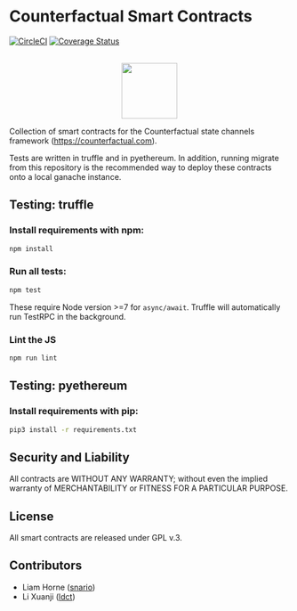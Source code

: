 Counterfactual Smart Contracts
======================

[![CircleCI](https://circleci.com/gh/counterfactual/counterfactual-contracts/tree/develop.svg?style=svg&circle-token=755f90dc490099c4e5f4334f16355a6262158bcf)](https://circleci.com/gh/counterfactual/counterfactual-contracts/tree/develop)
[![Coverage Status](https://coveralls.io/repos/github/counterfactual/counterfactual-contracts/badge.svg?branch=develop&t=Pc5Qbc)](https://coveralls.io/github/counterfactual/counterfactual-contracts?branch=develop)


<p align="center">
  <br/>
  <img width="100" height="100" src="https://static1.squarespace.com/static/59ee6243268b96cc1fb2b14a/t/5a56e2c5ec212d24a8ac0bc6/1516740168424/?format=1500w"></img>
</p>

Collection of smart contracts for the Counterfactual state channels framework (https://counterfactual.com).

Tests are written in truffle and in pyethereum. In addition, running migrate from this repository is the recommended way to deploy these contracts onto a local ganache instance.

Testing: truffle
-------
### Install requirements with npm:

```bash
npm install
```

### Run all tests:

```bash
npm test
```

These require Node version >=7 for `async/await`. Truffle will automatically run TestRPC in the background.

### Lint the JS

```bash
npm run lint
```

Testing: pyethereum
------

### Install requirements with pip:

```bash
pip3 install -r requirements.txt
```

Security and Liability
----------------------
All contracts are WITHOUT ANY WARRANTY; without even the implied warranty of MERCHANTABILITY or FITNESS FOR A PARTICULAR PURPOSE.

License
-------
All smart contracts are released under GPL v.3.

Contributors
------------
- Liam Horne ([snario](https://github.com/snario/))
- Li Xuanji ([ldct](https://github.com/ldct))
